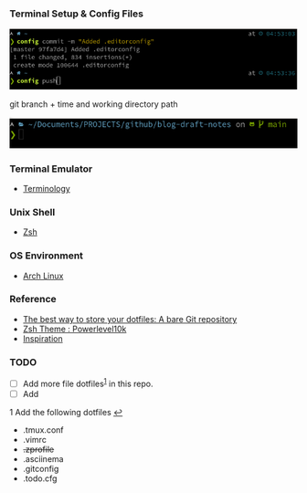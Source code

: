### Terminal Setup & Config Files

![syntax highlight](./shell.png)

git branch + time and working directory path

![git branch](./shell-2.png)

### Terminal Emulator

- [Terminology](https://www.enlightenment.org/docs/apps/terminology.md)

### Unix Shell

- [Zsh](https://en.wikipedia.org/wiki/Z_shell)

### OS Environment

- [Arch Linux](https://archlinux.org)

### Reference

- [The best way to store your dotfiles: A bare Git repository](https://www.atlassian.com/git/tutorials/dotfiles)
- [Zsh Theme : Powerlevel10k](https://github.com/romkatv/powerlevel10k)
- [Inspiration](https://github.com/Powerlevel9k/powerlevel9k/wiki/Show-Off-Your-Config)

### TODO

- [ ] Add more file dotfiles<sup id ="fn1">[1](#add-more-dotfiles)</sup> in this repo.
- [ ] Add 

<span id="fn1">1 </span> Add the following dotfiles [&#8617;](#fn1)

- .tmux.conf
- .vimrc
- ~~.zprofile~~
- .asciinema
- .gitconfig
- .todo.cfg
